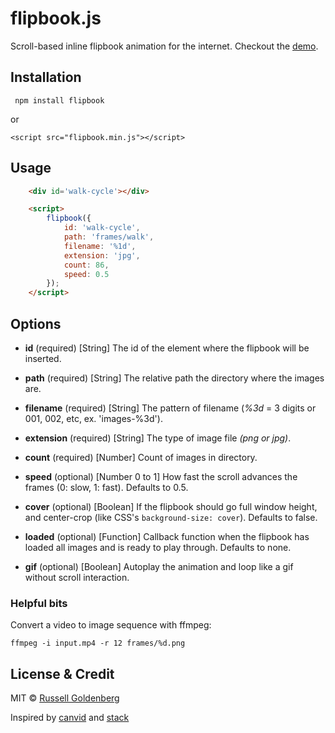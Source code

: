 # flipbook.js

Scroll-based inline flipbook animation for the internet. Checkout the [demo](https://russellgoldenberg.github.io/flipbook.js).


## Installation

``` npm install flipbook```

or 

``` <script src="flipbook.min.js"></script> ```



## Usage

``` html
	<div id='walk-cycle'></div>

	<script>
		flipbook({
			id: 'walk-cycle',
			path: 'frames/walk',
			filename: '%1d',
			extension: 'jpg',
			count: 86,
			speed: 0.5
		});
	</script>
```

## Options
* **id** (required)
	[String] The id of the element where the flipbook will be inserted.

* **path** (required)
	[String] The relative path the directory where the images are.

* **filename** (required)
	[String] The pattern of filename (*%3d* = 3 digits or 001, 002, etc, ex. 'images-%3d').

* **extension** (required)
	[String] The type of image file *(png or jpg)*.

* **count** (required)
	[Number] Count of images in directory.

* **speed** (optional)
	[Number 0 to 1] How fast the scroll advances the frames (0: slow, 1: fast). Defaults to 0.5.

* **cover** (optional)
	[Boolean] If the flipbook should go full window height, and center-crop (like CSS's `background-size: cover`). Defaults to false.

* **loaded** (optional)
	[Function] Callback function when the flipbook has loaded all images and is ready to play through. Defaults to none.

* **gif** (optional)
	[Boolean] Autoplay the animation and loop like a gif without scroll interaction.


### Helpful bits
Convert a video to image sequence with ffmpeg:

```ffmpeg -i input.mp4 -r 12 frames/%d.png ```


## License & Credit

MIT © [Russell Goldenberg](http://russellgoldenberg.com)

Inspired by [canvid](https://github.com/gka/canvid/blob/master/canvid.js) and [stack](https://github.com/mbostock/stack)
